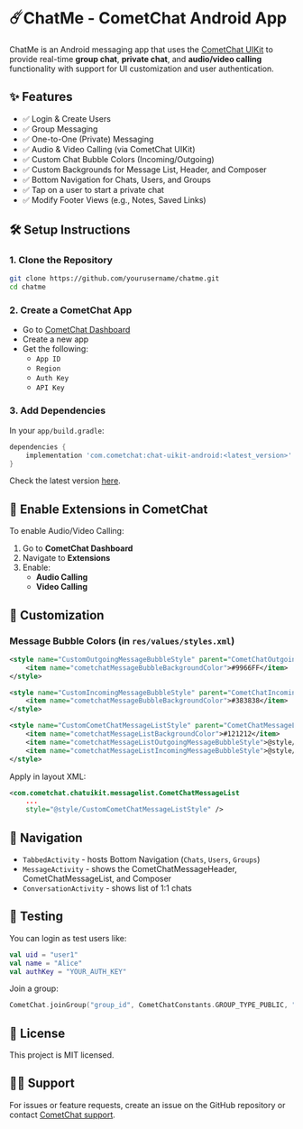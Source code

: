 
# ☄️ChatMe - CometChat Android App

ChatMe is an Android messaging app that uses the [CometChat UIKit](https://www.cometchat.com/pro) to provide real-time **group chat**, **private chat**, and **audio/video calling** functionality with support for UI customization and user authentication.

## ✨ Features

- ✅ Login & Create Users
- ✅ Group Messaging
- ✅ One-to-One (Private) Messaging
- ✅ Audio & Video Calling (via CometChat UIKit)
- ✅ Custom Chat Bubble Colors (Incoming/Outgoing)
- ✅ Custom Backgrounds for Message List, Header, and Composer
- ✅ Bottom Navigation for Chats, Users, and Groups
- ✅ Tap on a user to start a private chat
- ✅ Modify Footer Views (e.g., Notes, Saved Links)

## 🛠️ Setup Instructions

### 1. Clone the Repository

```bash
git clone https://github.com/yourusername/chatme.git
cd chatme
```

### 2. Create a CometChat App

- Go to [CometChat Dashboard](https://app.cometchat.com/)
- Create a new app
- Get the following:
  - `App ID`
  - `Region`
  - `Auth Key`
  - `API Key`

### 3. Add Dependencies

In your `app/build.gradle`:

```gradle
dependencies {
    implementation 'com.cometchat:chat-uikit-android:<latest_version>'
}
```

Check the latest version [here](https://github.com/cometchat-pro/android-ui-kit).

## 🔌 Enable Extensions in CometChat

To enable Audio/Video Calling:

1. Go to **CometChat Dashboard**
2. Navigate to **Extensions**
3. Enable:
   - **Audio Calling**
   - **Video Calling**

## 🎨 Customization

### Message Bubble Colors (in `res/values/styles.xml`)

```xml
<style name="CustomOutgoingMessageBubbleStyle" parent="CometChatOutgoingMessageBubbleStyle">
    <item name="cometchatMessageBubbleBackgroundColor">#9966FF</item>
</style>

<style name="CustomIncomingMessageBubbleStyle" parent="CometChatIncomingMessageBubbleStyle">
    <item name="cometchatMessageBubbleBackgroundColor">#383838</item>
</style>

<style name="CustomCometChatMessageListStyle" parent="CometChatMessageListStyle">
    <item name="cometchatMessageListBackgroundColor">#121212</item>
    <item name="cometchatMessageListOutgoingMessageBubbleStyle">@style/CustomOutgoingMessageBubbleStyle</item>
    <item name="cometchatMessageListIncomingMessageBubbleStyle">@style/CustomIncomingMessageBubbleStyle</item>
</style>
```

Apply in layout XML:

```xml
<com.cometchat.chatuikit.messagelist.CometChatMessageList
    ...
    style="@style/CustomCometChatMessageListStyle" />
```

## 📱 Navigation

- `TabbedActivity` - hosts Bottom Navigation (`Chats`, `Users`, `Groups`)
- `MessageActivity` - shows the CometChatMessageHeader, CometChatMessageList, and Composer
- `ConversationActivity` - shows list of 1:1 chats

## 🧪 Testing

You can login as test users like:

```kotlin
val uid = "user1"
val name = "Alice"
val authKey = "YOUR_AUTH_KEY"
```

Join a group:

```kotlin
CometChat.joinGroup("group_id", CometChatConstants.GROUP_TYPE_PUBLIC, "", callback)
```

## 📄 License

This project is MIT licensed.

## 🙋‍♂️ Support

For issues or feature requests, create an issue on the GitHub repository or contact [CometChat support](https://support.cometchat.com).
